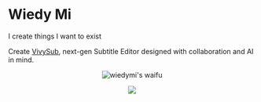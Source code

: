 # Wiedy Mi
I create things I want to exist

Create [VivySub](https://vivysub.app), next-gen Subtitle Editor designed with collaboration and AI in mind.

<p align=center>
  <img src="https://github.com/user-attachments/assets/65d86e39-3797-4bc2-86ea-bb52d7071314" alt="wiedymi's waifu" />
</p>

<p align=center>
  <a href="https://skillicons.dev">
    <img src="https://skillicons.dev/icons?i=typescript,bun,nodejs,react,nextjs,tailwind,tauri,swift,rust,flutter,graphql,postgresql,mongodb,redis,docker,cloudflare,aws,gcp,vite,vitest,sentry,elysia" />
  </a>
</p>
